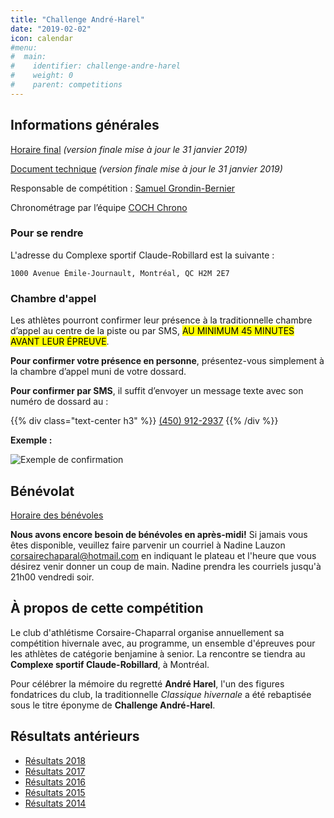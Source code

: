 ```yaml
---
title: "Challenge André-Harel"
date: "2019-02-02"
icon: calendar
#menu:
#  main:
#    identifier: challenge-andre-harel
#    weight: 0
#    parent: competitions
---
```



## Informations générales

[Horaire final](https://campagnes.corsaire-chaparral.org/asset/235:horaire-final-challenge-andre-harel) _(version finale mise à jour le 31 janvier 2019)_

[Document technique](https://campagnes.corsaire-chaparral.org/asset/223:doc-technique-challenge-andre-harel-2019) _(version finale mise à jour le 31 janvier 2019)_

Responsable de compétition : [Samuel Grondin-Bernier](mailto:grondin750@hotmail.com)

Chronométrage par l’équipe [COCH Chrono](mailto:chronometrage@corsaire-chaparral.org)

### Pour se rendre

L'adresse du Complexe sportif Claude-Robillard est la suivante :

```
1000 Avenue Émile-Journault, Montréal, QC H2M 2E7
```

### Chambre d'appel

Les athlètes pourront confirmer leur présence à la traditionnelle chambre d’appel au centre de la piste ou par SMS, <mark>AU MINIMUM 45 MINUTES AVANT LEUR ÉPREUVE</mark>.

**Pour confirmer votre présence en personne**, présentez-vous simplement à la chambre d’appel muni de votre dossard.

**Pour confirmer par SMS**, il suffit d’envoyer un message texte avec son numéro de dossard au :

{{% div class="text-center h3" %}}
[(450) 912-2937](tel:+14509122937)
{{% /div %}}

**Exemple :**

![Exemple de confirmation](https://campagnes.corsaire-chaparral.org/media/images/c7d2d31b1c5e98445ed4cfa26b4caef0.png)

## Bénévolat

[Horaire des bénévoles](https://assets.corsaire-chaparral.org/competitions/2019/horaire-benevoles-challenge-andre-harel.pdf)

**Nous avons encore besoin de bénévoles en après-midi!** Si jamais vous êtes disponible, veuillez faire parvenir un courriel à Nadine Lauzon [corsairechaparal@hotmail.com](mailto:corsairechaparal@hotmail.com) en indiquant le plateau et l'heure que vous désirez venir donner un coup de main. Nadine prendra les courriels jusqu'à 21h00 vendredi soir.

## À propos de cette compétition

Le club d'athlétisme Corsaire-Chaparral organise annuellement sa compétition hivernale avec, au programme, un ensemble d'épreuves pour les athlètes de catégorie benjamine à senior. La rencontre se tiendra au **Complexe sportif Claude-Robillard**, à Montréal.

Pour célébrer la mémoire du regretté **André Harel**, l'un des figures fondatrices du club, la traditionnelle _Classique hivernale_ a été rebaptisée sous le titre éponyme de **Challenge André-Harel**.

## Résultats antérieurs

* [Résultats 2018](/resultats/2018/challenge-andre-harel/)
* [Résultats 2017](/resultats/2017/classique-hivernale-coch-2017/)
* [Résultats 2016](/resultats/2016/classique-hivernale-coch-2016/)
* [Résultats 2015](/resultats/2015/classique-hivernale-coch-2015/)
* [Résultats 2014](/resultats/2014/classique-hivernale-coch-2014/)
